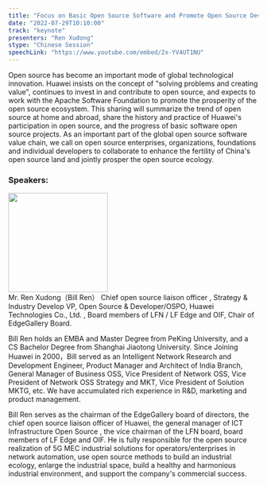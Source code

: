 ```yaml
---
title: "Focus on Basic Open Source Software and Promote Open Source Development"
date: "2022-07-29T10:10:00" 
track: "keynote"
presenters: "Ren Xudong"
stype: "Chinese Session"
speechLink: "https://www.youtube.com/embed/2x-YV4UT1NU"
---
```

Open source has become an important mode of global technological innovation. Huawei insists on the concept of "solving problems and creating value", continues to invest in and contribute to open source, and expects to work with the Apache Software Foundation to promote the prosperity of the open source ecosystem. This sharing will summarize the trend of open source at home and abroad, share the history and practice of Huawei's participation in open source, and the progress of basic software open source projects. As an important part of the global open source software value chain, we call on open source enterprises, organizations, foundations and individual developers to collaborate to enhance the fertility of China's open source land and jointly prosper the open source ecology.

### Speakers: 
<img src="images/speaker/2022.png" width="200" />
<br>
Mr. Ren Xudong（Bill Ren）
Chief open source liaison officer , Strategy & Industry Develop VP, Open Source & Developer/OSPO, Huawei Technologies Co., Ltd. , Board members of LFN / LF Edge and OIF, Chair of EdgeGallery Board.
 
Bill Ren holds an EMBA and Master Degree from PeKing University, and a CS Bachelor Degree from Shanghai Jiaotong University. Since Joining Huawei in 2000，Bill served as an Intelligent Network Research and Development Engineer, Product Manager and Architect of India Branch, General Manager of Business OSS, Vice President of Network OSS, Vice President of Network OSS Strategy and MKT, Vice President of Solution MKTG, etc. We have accumulated rich experience in R&D, marketing and product management.
 
Bill Ren serves as the chairman of the EdgeGallery board of directors, the chief open source liaison officer of Huawei, the general manager of ICT Infrastructure Open Source , the vice chairman of the LFN board, board members of LF Edge and OIF. He is fully responsible for the open source realization of 5G MEC industrial solutions for operators/enterprises in network automation, use open source methods to build an industrial ecology, enlarge the industrial space, build a healthy and harmonious industrial environment, and support the company's commercial success.
 
